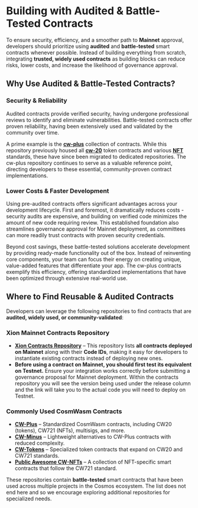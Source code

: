 # Building with Audited & Battle-Tested Contracts

To ensure security, efficiency, and a smoother path to **Mainnet** approval, developers should prioritize using **audited** and **battle-tested** smart contracts whenever possible. Instead of building everything from scratch, integrating **trusted, widely used contracts** as building blocks can reduce risks, lower costs, and increase the likelihood of governance approval.

## **Why Use Audited & Battle-Tested Contracts?**

### **Security & Reliability**

Audited contracts provide verified security, having undergone professional reviews to identify and eliminate vulnerabilities. Battle-tested contracts offer proven reliability, having been extensively used and validated by the community over time.

A prime example is the [**cw-plus**](https://github.com/CosmWasm/cw-plus) collection of contracts. While this repository previously housed all [**cw-20**](https://github.com/CosmWasm/cw-tokens) token contracts and various [**NFT**](https://github.com/CosmWasm/cw-nfts) standards, these have since been migrated to dedicated repositories. The cw-plus repository continues to serve as a valuable reference point, directing developers to these essential, community-proven contract implementations.

### **Lower Costs & Faster Development**

Using pre-audited contracts offers significant advantages across your development lifecycle. First and foremost, it dramatically reduces costs - security audits are expensive, and building on verified code minimizes the amount of new code requiring review. This established foundation also streamlines governance approval for Mainnet deployment, as committees can more readily trust contracts with proven security credentials.

Beyond cost savings, these battle-tested solutions accelerate development by providing ready-made functionality out of the box. Instead of reinventing core components, your team can focus their energy on creating unique, value-added features that differentiate your app. The cw-plus contracts exemplify this efficiency, offering standardized implementations that have been optimized through extensive real-world use.



## **Where to Find Reusable & Audited Contracts**

Developers can leverage the following repositories to find contracts that are **audited, widely used, or community-validated**:

### **Xion Mainnet Contracts Repository**

* [**Xion Contracts Repository**](https://github.com/burnt-labs/contracts) – This repository lists **all contracts deployed on Mainnet** along with their **Code IDs**, making it easy for developers to instantiate existing contracts instead of deploying new ones.
* **Before using a contract on Mainnet, you should first test its equivalent on Testnet.** Ensure your integration works correctly before submitting a governance proposal for Mainnet deployment. Within the contracts repository you will see the version being used under the release column and the link will take you to the actual code you will need to deploy on Testnet.

### **Commonly Used CosmWasm Contracts**

* [**CW-Plus**](https://github.com/CosmWasm/cw-plus) – Standardized CosmWasm contracts, including CW20 (tokens), CW721 (NFTs), multisigs, and more.
* [**CW-Minus**](https://github.com/CosmWasm/cw-minus) – Lightweight alternatives to CW-Plus contracts with reduced complexity.
* [**CW-Tokens**](https://github.com/CosmWasm/cw-tokens) – Specialized token contracts that expand on CW20 and CW721 standards.
* [**Public Awesome CW-NFTs**](https://github.com/public-awesome/cw-nfts) – A collection of NFT-specific smart contracts that follow the CW721 standard.

These repositories contain **battle-tested** smart contracts that have been used across multiple projects in the Cosmos ecosystem. The list does not end here and so we encourage exploring additional repositories for specialized needs.&#x20;
